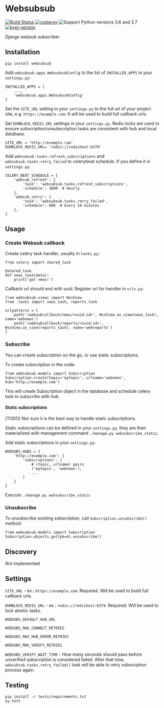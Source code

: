 # Websubsub

[![Build Status](https://travis-ci.org/Fak3/websubsub.svg?branch=master)](https://travis-ci.org/Fak3/websubsub)
[![codecov](https://codecov.io/gh/Fak3/websubsub/branch/master/graph/badge.svg)](https://codecov.io/gh/Fak3/websubsub)
![Support Python versions 3.6 and 3.7](https://img.shields.io/badge/python-3.6%2C%203.7-blue.svg)
[![pypi-version](https://img.shields.io/pypi/v/websubsub.svg)](https://pypi.python.org/pypi/websubsub)

Django websub subscriber.

## Installation

```
pip install websubsub
```

Add `websubsub.apps.WebsubsubConfig` to the list of `INSTALLED_APPS` in your `settings.py`:

```
INSTALLED_APPS = [
    ...,
    'websubsub.apps.WebsubsubConfig'
]
```

Set the `SITE_URL` setting in your `settings.py` to the full url of your project site, e.g.
`https://example.com`. It will be used to build full callback urls.

Set `DUMBLOCK_REDIS_URL` settings in your `settings.py`. Redis locks are used to ensure
subscription/unsubscription tasks are consistent with hub and local database.

```
SITE_URL = 'http://example.com'
DUMBLOCK_REDIS_URL= 'redis://redishost:6379'
```

Add `websubsub.tasks.refresh_subscriptions` and `websubsub.tasks.retry_failed` to celerybeat
schedule. If you define it in `settings.py`:

```
CELERY_BEAT_SCHEDULE = {
    'websub_refresh': {
        'task': 'websubsub.tasks.refresh_subscriptions',
        'schedule': 3600  # Hourly
    },
    'websub_retry': {
        'task': 'websubsub.tasks.retry_failed',
        'schedule': 600  # Every 10 minutes
    },
}
```

## Usage

### Create Websub callback
Create celery task handler, usually in `tasks.py`:

```
from celery import shared_task

@shared_task
def news_task(data):
    print('got news!')
```

Callback url should end with uuid. Register url for handler in `urls.py`:

```
from websubsub.views import WssView
from .tasks import news_task, reports_task

urlpatterns = [
    path('/websubcallback/news/<uuid:id>', WssView.as_view(news_task), name='webnews')
    path('/websubcallback/reports/<uuid:id>', WssView.as_view(reports_task), name='webreports')
]
```

### Subscribe

You can create subscription on the go, or use static subscriptions.

To create subscription in the code:

```
from websubsub.models import Subscription
Subscription.create(topic='mytopic', urlname='webnews', hub='http://example.com')
```

This will create Subscription object in the database and schedule celery task
to subscribe with hub.

#### Static subscriptions

[TODO] Not sure it is the best way to handle static subscriptions.

Static subscriptions can be defined in your `settings.py`, they are then materialized
with management command `./manage.py websubscribe_static`.

Add static subscriptions in your `settings.py`:

```
WEBSUBS_HUBS = {
    'http://example.com': {
        'subscriptions': [
            # (topic, urlname) pairs
            ('mytopic', 'webnews'),
            ...
        ]
    }
}
```

Execute `./manage.py websubscribe_static`

### Unsubscribe

To unsubscribe existing subscription, call `Subscription.unsubscribe()` method:

```
from websubsub.models import Subscription
Subscription.objects.get(pk=4).unsubscribe()
```

## Discovery

Not implemented

## Settings

`SITE_URL` - ex.: `https://example.com`. Required. Will be used to build full callback urls.

`DUMBLOCK_REDIS_URL` - ex.: `redis://redishost:6379`. Required. Will be used to lock atomic tasks.

`WEBSUBS_DEFAULT_HUB_URL`

`WEBSUBS_MAX_CONNECT_RETRIES`

`WEBSUBS_MAX_HUB_ERROR_RETRIES`

`WEBSUBS_MAX_VERIFY_RETRIES`

`WEBSUBS_VERIFY_WAIT_TIME` - How many seconds should pass before unverified subscription is
considered failed. After that time, `websubsub.tasks.retry_failed()` task will be able to retry
subscription process again.

## Testing

```
pip install -r tests/requirements.txt
py.test
```
